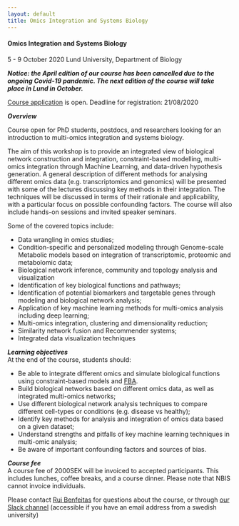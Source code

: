 ```yaml
---
layout: default
title: Omics Integration and Systems Biology
---
```


#### Omics Integration and Systems Biology
5 - 9 October 2020
Lund University, Department of Biology

***Notice: the April edition of our course has been cancelled due to the ongoing Covid-19 pandemic. The next edition of the course will take place in Lund in October.***

[Course application][1] is open. Deadline for registration: 21/08/2020


***Overview***

Course open for PhD students, postdocs, and researchers looking for an introduction to multi-omics integration and systems biology.

The aim of this workshop is to provide an integrated view of biological network construction and integration, constraint-based modelling, multi-omics integration through Machine Learning, and data-driven hypothesis generation.  A general description of different methods for analysing different omics data (e.g. transcriptomics and genomics) will be presented with some of the lectures discussing key methods in their integration. The techniques will be discussed in terms of their rationale and applicability, with a particular focus on possible confounding factors. The course will also include hands-on sessions and invited speaker seminars.

Some of the covered topics include:  

- Data wrangling in omics studies;
- Condition-specific and personalized modeling through Genome-scale Metabolic models based on integration of transcriptomic, proteomic and metabolomic data;  
- Biological network inference, community and topology analysis and visualization
- Identification of key biological functions and pathways;  
- Identification of potential biomarkers and targetable genes through modeling and biological network analysis; 
- Application of key machine learning methods for multi-omics analysis including deep learning;  
- Multi-omics integration, clustering and dimensionality reduction;
- Similarity network fusion and Recommender systems;
- Integrated data visualization techniques

***Learning objectives***  
At the end of the course, students should:  
- Be able to integrate different omics and simulate biological functions using constraint-based models and [FBA](https://en.wikipedia.org/wiki/Flux_balance_analysis).
- Build biological networks based on different omics data, as well as integrated multi-omics networks;
- Use different biological network analysis techniques to compare different cell-types or conditions (e.g. disease vs healthy);
- Identify key methods for analysis and integration of omics data based on a given dataset;
- Understand strengths and pitfalls of key machine learning techniques in multi-omic analysis;
- Be aware of important confounding factors and sources of bias.


***Course fee***  
A course fee of 2000SEK will be invoiced to accepted participants. This includes lunches, coffee breaks, and a course dinner. Please note that NBIS cannot invoice individuals.


Please contact [Rui Benfeitas][2] for questions about the course, or through [our Slack channel][3] (accessible if you have an email address from a swedish university)

[1]: https://forms.gle/obADRduLuoWZUeUbA
[2]: https://nbis.se/about/staff/rui-benfeitas
[3]: https://join.slack.com/t/omicsintegration/shared_invite/enQtNzQ1MDIzOTkxNTg2LThhMzlkZWY4MDgyM2NjOGVkNmU3YTgxMWE2MWIyNTMwODNmZjJlM2RlY2FhNDViMTU2YjQzMmE5YmUxOTY5ZmU
